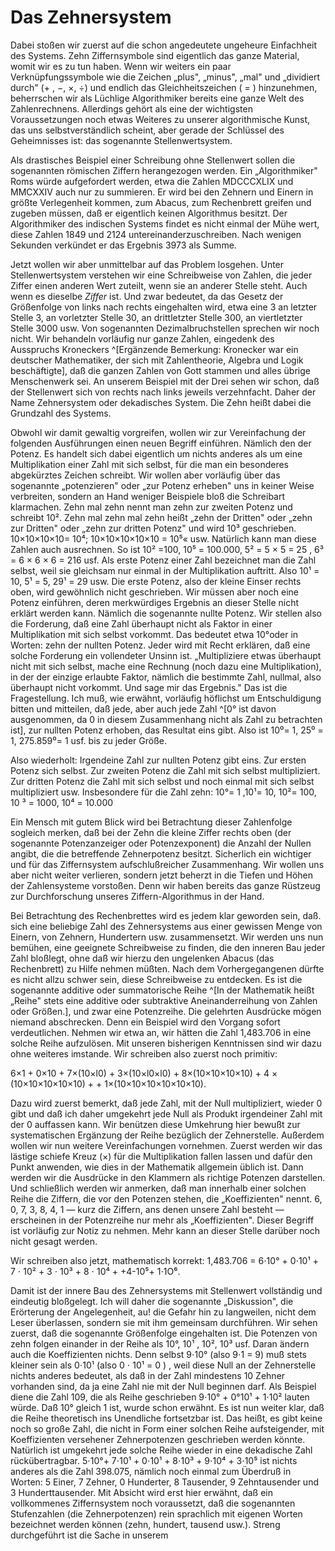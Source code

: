 # Das Zehnersystem

Dabei stoßen wir zuerst auf die schon angedeutete ungeheure Einfachheit des
Systems. Zehn Ziffernsymbole sind eigentlich das ganze Material, womit wir es zu
tun haben. Wenn wir weiters ein paar Verknüpfungssymbole wie die Zeichen „plus",
„minus", „mal" und „dividiert durch" (+ , −, ×, ÷) <!-- korrekte Zeichen nutzen -->
und endlich das Gleichheitszeichen ( = ) hinzunehmen, beherrschen wir als
Lüchlige Algorithmiker bereits eine ganze Welt des Zahlenrechnens. Allerdings
gehört als eine der wichtigsten Voraussetzungen noch etwas Weiteres zu unserer
algorithmische Kunst, das uns selbstverständlich scheint, aber gerade der
Schlüssel des Geheimnisses ist: das sogenannte Stellenwertsystem.

Als drastisches Beispiel einer Schreibung ohne Stellenwert sollen die
sogenannten römischen Ziffern herangezogen werden. Ein „Algorithmiker" Roms
würde aufgefordert werden, etwa die Zahlen MDCCCXLIX und MMCXXIV auch nur zu
summieren. Er wird bei den Zehnern und Einern in größte Verlegenheit kommen, zum
Abacus, zum Rechenbrett greifen und zugeben müssen, daß er eigentlich keinen
Algorithmus besitzt. Der Algorithmiker des indischen Systems findet es nicht
einmal der Mühe wert, diese Zahlen 1849 und 2124 untereinanderzuschreiben. Nach
wenigen Sekunden verkündet er das Ergebnis 3973 als Summe.

Jetzt wollen wir aber unmittelbar auf das Problem losgehen. Unter
Stellenwertsystem verstehen wir eine Schreibweise von Zahlen, die jeder Ziffer
einen anderen Wert zuteilt, wenn sie an anderer Stelle steht. Auch wenn es
dieselbe *Ziffer* ist. Und zwar bedeutet, da das Gesetz der Größenfolge von
links nach rechts eingehalten wird, etwa eine 3 an letzter Stelle 3, an
vorletzter Stelle 30, an drittletzter Stelle 300, an viertletzter Stelle 3000
usw. Von sogenannten Dezimalbruchstellen sprechen wir noch nicht. Wir behandeln
vorläufig nur ganze Zahlen, eingedenk des Ausspruchs Kroneckers ^[Ergänzende Bemerkung: Kronecker war ein deutscher Mathematiker, der sich mit Zahlentheorie, Algebra und Logik beschäftigte], daß die ganzen
Zahlen von Gott stammen und alles übrige Menschenwerk sei. An unserem Beispiel
mit der Drei sehen wir schon, daß der Stellenwert sich von rechts nach links
jeweils verzehnfacht. Daher der Name Zehnersystem oder dekadisches System. Die
Zehn heißt dabei die Grundzahl des Systems.

Obwohl wir damit gewaltig vorgreifen, wollen wir zur Vereinfachung der folgenden
Ausführungen einen neuen Begriff einführen. Nämlich den der Potenz. Es handelt
sich dabei eigentlich um nichts anderes als um eine Multiplikation einer Zahl
mit sich selbst, für die man ein besonderes abgekürztes Zeichen schreibt. Wir
wollen aber vorläufig über das sogenannte „potenzieren" oder „zur Potenz
erheben" uns in keiner Weise verbreiten, sondern an Hand weniger Beispiele bloß
die Schreibart klarmachen. Zehn mal zehn nennt man zehn zur zweiten Potenz und
schreibt 10². Zehn mal zehn mal zehn heißt „zehn der Dritten" oder „zehn zur
Dritten" oder „zehn zur dritten Potenz" und wird 10³ geschrieben. 10×10×10×10=
10⁴; 10×10×10×10×10 = 10⁵« usw. Natürlich kann man diese Zahlen
auch ausrechnen. So ist 10² =100, 10⁵ = 100.000, 5² = 5 × 5 = 25 , 6³ = 6 ×
6 × 6 = 216 usf. Als erste Potenz einer Zahl bezeichnet man die Zahl selbst,
weil sie gleichsam nur einmal in der Multiplikation auftritt. Also 10¹ = 10, 5¹
= 5, 29¹ = 29 usw. Die erste Potenz, also der kleine Einser rechts oben, wird
gewöhnlich nicht geschrieben. Wir müssen aber noch eine Potenz einführen, deren
merkwürdiges Ergebnis an dieser Stelle nicht erklärt werden kann. Nämlich die
sogenannte nullte Potenz. Wir stellen also die Forderung, daß eine Zahl
überhaupt nicht als Faktor in einer Multiplikation mit sich selbst vorkommt. Das
bedeutet etwa 10°oder in Worten: zehn der nullten Potenz. Jeder wird mit Recht
erklären, daß eine solche Forderung ein vollendeter Unsinn ist. „Multipliziere
etwas überhaupt nicht mit sich selbst, mache eine Rechnung (noch dazu eine
Multiplikation), in der der einzige erlaubte Faktor, nämlich die bestimmte Zahl,
nullmal, also überhaupt nicht vorkommt. Und sage mir das Ergebnis." Das ist die
Fragestellung. Ich muß, wie erwähnt, vorläufig höflichst um Entschuldigung
bitten und mitteilen, daß jede, aber auch jede Zahl ^[0° ist davon ausgenommen,
da 0 in diesem Zusammenhang nicht als Zahl zu betrachten ist], zur nullten
Potenz erhoben, das Resultat eins gibt. Also ist 10⁰= 1, 25⁰ = 1, 275.859⁰= 1
usf. bis zu jeder Größe.

Also wiederholt: Irgendeine Zahl zur nullten Potenz gibt eins. Zur ersten Potenz
sich selbst. Zur zweiten Potenz die Zahl mit sich selbst multipliziert. Zur
dritten Potenz die Zahl mit sich selbst und noch einmal mit sich selbst
multipliziert usw. Insbesondere für die Zahl zehn: 10°= 1 ,10¹= 10, 10²= 100, 10 ³ = 1000, 10⁴ = 10.000

Ein Mensch mit gutem Blick wird bei Betrachtung dieser Zahlenfolge sogleich
merken, daß bei der Zehn die kleine Ziffer rechts oben (der sogenannte
Potenzanzeiger oder Potenzexponent) die Anzahl der Nullen angibt, die die
betreffende Zehnerpotenz besitzt. Sicherlich ein wichtiger und für das
Ziffernsystem aufschlußreicher Zusammenhang. Wir wollen uns aber nicht weiter
verlieren, sondern jetzt beherzt in die Tiefen und Höhen der Zahlensysteme
vorstoßen. Denn wir haben bereits das ganze Rüstzeug zur Durchforschung unseres
Ziffern-Algorithmus in der Hand.

Bei Betrachtung des Rechenbrettes wird es jedem klar geworden sein, daß. sich
eine beliebige Zahl des Zehnersystems aus einer gewissen Menge von Einern, von
Zehnern, Hundertern usw. zusammensetzt. Wir werden uns nun bemühen, eine
geeignete Schreibweise zu finden, die den inneren Bau jeder Zahl bloßlegt, ohne
daß wir hierzu den ungelenken Abacus (das Rechenbrett) zu Hilfe nehmen müßten.
Nach dem Vorhergegangenen dürfte es nicht allzu schwer sein, diese Schreibweise
zu entdecken. Es ist die sogenannte additive oder summatorische Reihe ^[In der
Mathematik heißt „Reihe" stets eine additive oder subtraktive Aneinanderreihung
von Zahlen oder Größen.], und zwar eine Potenzreihe. Die gelehrten Ausdrücke
mögen niemand abschrecken. Denn ein Beispiel wird den Vorgang sofort
verdeutlichen. Nehmen wir etwa an, wir hätten die Zahl 1,483.706 in eine solche
Reihe aufzulösen. Mit unseren bisherigen Kenntnissen sind wir dazu ohne weiteres
imstande. Wir schreiben also zuerst noch primitiv:

6×1 + 0×10 + 7×(10×l0) + 3×(10×l0×l0) + 8×(10×10×10×10) + 4 × (10×10×10×10×10) + + 1×(10×10×10×10×10×10).

Dazu wird zuerst bemerkt, daß jede Zahl, mit der
Null multipliziert, wieder 0 gibt und daß ich daher
umgekehrt jede Null als Produkt irgendeiner Zahl mit
der 0 auffassen kann. Wir benützen diese Umkehrung
hier bewußt zur systematischen Ergänzung der Reihe
bezüglich der Zehnerstelle. Außerdem wollen wir nun
weitere Vereinfachungen vornehmen. Zuerst werden wir
das lästige schiefe Kreuz (×) für die Multiplikation
fallen lassen und dafür den Punkt anwenden, wie dies
in der Mathematik allgemein üblich ist. Dann werden
wir die Ausdrücke in den Klammern als richtige Potenzen darstellen. Und schließlich werden wir anmerken,
daß man innerhalb einer solchen Reihe die Ziffern, die
vor den Potenzen stehen, die „Koeffizienten" nennt.
6, 0, 7, 3, 8, 4, 1 — kurz die Ziffern, ans denen unsere
Zahl besteht — erscheinen in der Potenzreihe nur mehr
als „Koeffizienten". Dieser Begriff ist vorläufig zur
Notiz zu nehmen. Mehr kann an dieser Stelle darüber
noch nicht gesagt werden.

Wir schreiben also jetzt, mathematisch korrekt:
1,483.706 = 6⋅10° + 0⋅10¹ + 7 ⋅ 10² + 3 ⋅ 10³ + 8 ⋅ 10⁴ +
+4-10⁵+ 1⋅1O⁶.

Damit ist der innere Bau des Zehnersystems mit Stellenwert vollständig und
eindeutig bloßgelegt. Ich will daher die sogenannte „Diskussion", die Erörterung
der Angelegenheit, au! die Gefahr hin zu langweilen, nicht dem Leser überlassen,
sondern sie mit ihm gemeinsam durchführen. Wir sehen zuerst, daß die sogenannte
Größenfolge eingehalten ist. Die Potenzen von zehn folgen einander in der Reihe
als 10°, 10¹ , 10², 10³ usf. Daran ändern auch die Koeffizienten nichts. Denn
selbst 9⋅10° (also 9⋅1 = 9) muß stets kleiner sein als 0⋅10¹ (also 0 ⋅ 10¹ = 0 )
,
weil diese Null an der Zehnerstelle nichts anderes bedeutet, als daß in der Zahl
mindestens 10 Zehner vorhanden sind, da ja eine Zahl nie mit der Null beginnen
darf. Als Beispiel diene die Zahl 109, die als Reihe geschrieben 9⋅10° + 0°10¹ + 1⋅10²
lauten würde. Daß 10° gleich 1 ist, wurde schon erwähnt. Es ist nun
weiter klar, daß die Reihe theoretisch ins Unendliche fortsetzbar ist. Das
heißt, es gibt keine noch so große Zahl, die nicht in Form einer solchen Reihe
aufsteigender, mit Koeffizienten versehener Zehnerpotenzen geschrieben werden
könnte. Natürlich ist umgekehrt jede solche Reihe wieder in eine dekadische Zahl
rückübertragbar. 5⋅10°+ 7⋅10¹ + 0⋅10¹ + 8⋅10³ + 9⋅10⁴ + 3⋅10⁵
ist nichts anderes als die Zahl 398.075, nämlich noch einmal zum Überdruß in
Worten: 5 Einer, 7 Zehner, 0 Hunderter, 8 Tausender, 9 Zehntausender und 3
Hunderttausender. Mit Absicht wird erst hier erwähnt, daß ein vollkommenes
Ziffernsystem noch voraussetzt, daß die sogenannten Stufenzahlen (die
Zehnerpotenzen) rein sprachlich mit eigenen Worten bezeichnet werden können
(zehn, hundert, tausend usw.). Streng durchgeführt ist die Sache in unserem

<!-- P28 -->
